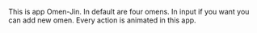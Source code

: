This is app Omen-Jin.
In default are four omens.
In input if you want you can add new omen.
Every action is animated in this app.